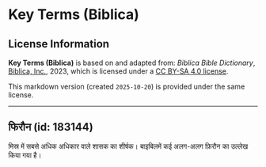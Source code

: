 # Key Terms (Biblica)

## License Information

**Key Terms (Biblica)** is based on and adapted from: _Biblica Bible Dictionary_, [Biblica, Inc.](https://www.biblica.com/), 2023, which is licensed under a [CC BY-SA 4.0 license](https://creativecommons.org/licenses/by-sa/4.0/legalcode.en).

This markdown version (created `2025-10-20`) is provided under the same license.



--------------------------------

## फिरौन (id: 183144)

मिस्र में सबसे अधिक अधिकार वाले शासक का शीर्षक। बाइबिलमें कई अलग\-अलग फ़िरौन का उल्लेख किया गया है।


